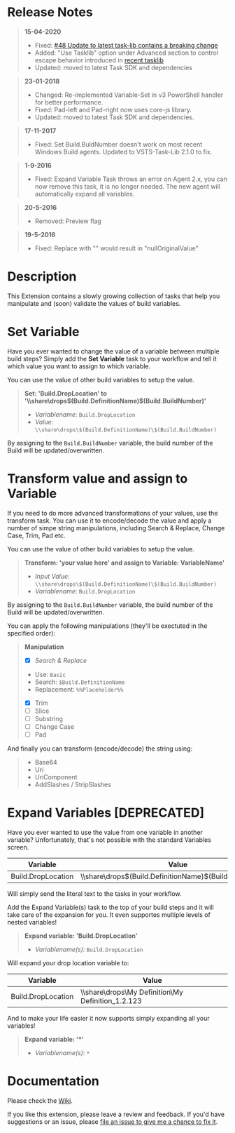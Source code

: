 # Release Notes
> **15-04-2020**
> - Fixed: [#48 Update to latest task-lib contains a breaking change](https://github.com/jessehouwing/azure-pipelines-variable-tasks/issues/48)
> - Added: "Use Tasklib" option under Advanced section to control escape behavior introduced in [recent tasklib](https://github.com/microsoft/azure-pipelines-task-lib/commits/master/node/taskcommand.ts)
> - Updated: moved to latest Task SDK and dependencies

> **23-01-2018**
> - Changed: Re-implemented Variable-Set in v3 PowerShell handler for better performance.
> - Fixed: Pad-left and Pad-right now uses core-js library.
> - Updated: moved to latest Task SDK and dependencies.
 
> **17-11-2017**
> - Fixed: Set Build.BuldNumber doesn't work on most recent Windows Build agents. Updated to VSTS-Task-Lib 2.1.0 to fix.

> **1-9-2016**
> - Fixed: Expand Variable Task throws an error on Agent 2.x, you can now remove this task, it is no longer needed.
The new agent will automatically expand all variables.

> **20-5-2016**
> - Removed: Preview flag

> **19-5-2016**
> - Fixed: Replace with "" would result in "nullOriginalValue"


# Description

This Extension contains a slowly growing collection of tasks that help you manipulate and (soon) validate the values of build variables.

# Set Variable
Have you ever wanted to change the value of a variable between multiple build steps? Simply add the **Set Variable** task to your workflow and tell it which value you want to assign to which variable.

You can use the value of other build variables to setup the value.

> **Set: 'Build.DropLocation' to '\\\\share\drops\$(Build.DefinitionName)\$(Build.BuildNumber)'** 
> 
> * *Variablename*: `Build.DropLocation`
> * *Value*: `\\share\drops\$(Build.DefinitionName)\$(Build.BuildNumber)`

By assigning to the `Build.BuildNumber` variable, the build number of the Build will be updated/overwritten.

# Transform value and assign to Variable
If you need to do more advanced transformations of your values, use the transform task. You can use it to encode/decode the value and apply a number of simpe string manipulations, including Search & Replace, Change Case, Trim, Pad etc.

You can use the value of other build variables to setup the value.

> **Transform: 'your value here' and assign to Variable: VariableName'** 
> 
> * *Input Value*: `\\share\drops\$(Build.DefinitionName)\$(Build.BuildNumber)`
> * *Variablename*: `Build.DropLocation`

By assigning to the `Build.BuildNumber` variable, the build number of the Build will be updated/overwritten.

You can apply the following manipulations (they'll be exectuted in the specified order):

> **Manipulation** 
> 
> * [x] *Search & Replace*
>  * Use: `Basic`
>  * Search: `$Build.DefinitionName`
>  * Replacement: `%%Placeholder%%`
> * [x] Trim
> * [ ] Slice
> * [ ] Substring
> * [ ] Change Case
> * [ ] Pad

And finally you can transform (encode/decode) the string using:

> * Base64
> * Uri
> * UriComponent
> * AddSlashes / StripSlashes

# Expand Variables [DEPRECATED]
Have you ever wanted to use the value from one variable in another variable? Unfortunately, that's not possible with the standard Variables screen.

| Variable             | Value                                                        |
| -------------------- | ------------------------------------------------------------ |
| Build.DropLocation   | \\\\share\drops\$(Build.DefinitionName)\$(Build.BuildNumber) |

Will simply send the literal text to the tasks in your workflow.

Add the Expand Variable(s) task to the top of your build steps and it will take care of the expansion for you. It even supportes multiple levels of nested variables!

> **Expand variable: 'Build.DropLocation'**
>
> * *Variablename(s)*: `Build.DropLocation`

Will expand your drop location variable to:

| Variable             | Value                                                        |
| -------------------- | ------------------------------------------------------------ |
| Build.DropLocation   | \\\\share\drops\My Definition\My Definition_1.2.123          |

And to make your life easier it now supports simply expanding all your variables!

> **Expand variable: '*'**
>
> * *Variablename(s)*: `*`


# Documentation

Please check the [Wiki](https://github.com/jessehouwing/vsts-variable-tasks/wiki).

If you like this extension, please leave a review and feedback. If you'd have suggestions or an issue, please [file an issue to give me a chance to fix it](https://github.com/jessehouwing/vsts-variable-tasks/issues).
